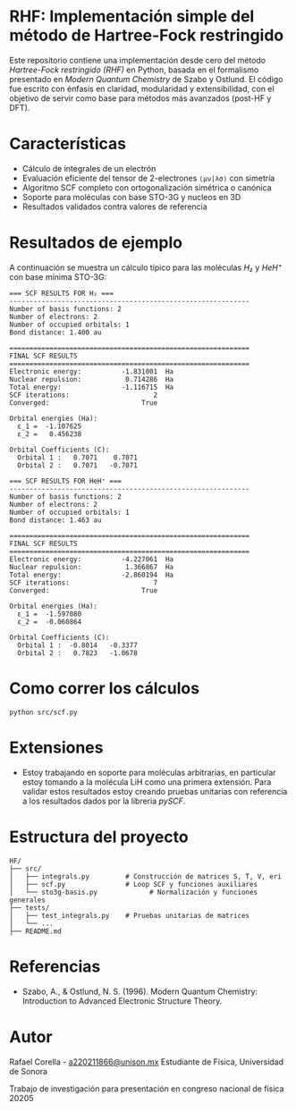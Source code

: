 # RHF: Implementación simple del método de Hartree-Fock restringido

Este repositorio contiene una implementación desde cero del método *Hartree-Fock restringido (RHF)* en Python, basada en el formalismo presentado en _Modern Quantum Chemistry_ de Szabo y Ostlund.
El código fue escrito con énfasis en claridad, modularidad y extensibilidad, con el objetivo de servir como base para métodos más avanzados (post-HF y DFT).

# Características

- Cálculo de integrales de un electrón
- Evaluación eficiente del tensor de 2-electrones `⟨μν|λσ⟩` con simetría
- Algoritmo SCF completo con ortogonalización simétrica o canónica
- Soporte para moléculas con base STO-3G y nucleos en 3D
- Resultados validados contra valores de referencia

# Resultados de ejemplo

A continuación se muestra un cálculo típico para las moléculas *H₂* y *HeH⁺* con base mínima STO-3G:

```text
=== SCF RESULTS FOR H₂ ===
------------------------------------------------------------
Number of basis functions: 2
Number of electrons: 2
Number of occupied orbitals: 1
Bond distance: 1.400 au

============================================================
FINAL SCF RESULTS
============================================================
Electronic energy:          -1.831001  Ha
Nuclear repulsion:           0.714286  Ha
Total energy:               -1.116715  Ha
SCF iterations:                     2
Converged:                       True

Orbital energies (Ha):
  ε_1 =  -1.107625
  ε_2 =   0.456238

Orbital Coefficients (C):
  Orbital 1 :   0.7071    0.7071
  Orbital 2 :   0.7071   -0.7071

=== SCF RESULTS FOR HeH⁺ ===
------------------------------------------------------------
Number of basis functions: 2
Number of electrons: 2
Number of occupied orbitals: 1
Bond distance: 1.463 au

============================================================
FINAL SCF RESULTS
============================================================
Electronic energy:          -4.227061  Ha
Nuclear repulsion:           1.366867  Ha
Total energy:               -2.860194  Ha
SCF iterations:                     7
Converged:                       True

Orbital energies (Ha):
  ε_1 =  -1.597080
  ε_2 =  -0.060864

Orbital Coefficients (C):
  Orbital 1 :  -0.8014   -0.3377
  Orbital 2 :   0.7823   -1.0678
```


# Como correr los cálculos
```text
python src/scf.py
```

# Extensiones

- Estoy trabajando en soporte para moléculas arbitrarias, en particular estoy tomando a la molécula LiH como una primera extensión. Para validar estos resultados estoy creando pruebas unitarias con referencia a los resultados dados por la libreria _pySCF_.

# Estructura del proyecto

```text
HF/
├── src/
│   ├── integrals.py         # Construcción de matrices S, T, V, eri
│   ├── scf.py               # Loop SCF y funciones auxiliares
│   └── sto3g-basis.py             # Normalización y funciones generales
├── tests/
│   ├── test_integrals.py    # Pruebas unitarias de matrices
│   └── ...
├── README.md
```


# Referencias

* Szabo, A., & Ostlund, N. S. (1996). Modern Quantum Chemistry: Introduction to Advanced Electronic Structure Theory.


# Autor
Rafael Corella - a220211866@unison.mx
Estudiante de Física, Universidad de Sonora

Trabajo de investigación para presentación en congreso nacional de física 20205
